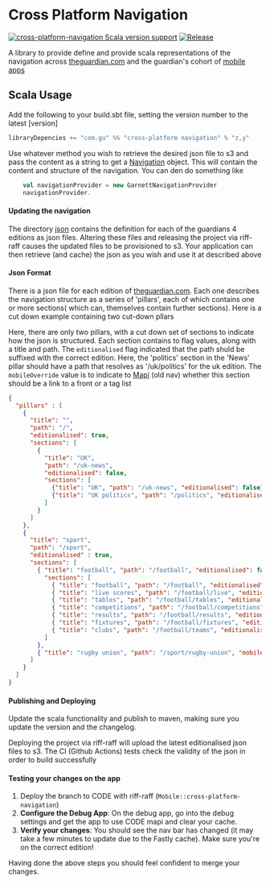 Cross Platform Navigation
=========================

[![cross-platform-navigation Scala version support](https://index.scala-lang.org/guardian/cross-platform-navigation/cross-platform-navigation/latest-by-scala-version.svg?platform=jvm)](https://index.scala-lang.org/guardian/cross-platform-navigation/cross-platform-navigation)
[![Release](https://github.com/guardian/cross-platform-navigation/actions/workflows/release.yml/badge.svg)](https://github.com/guardian/cross-platform-navigation/actions/workflows/release.yml)

A library to provide define and provide scala representations of the navigation across [theguardian.com](https://theguardian.com)
and the guardian's cohort of [mobile apps](https://theguardian.com/mobile)

## Scala Usage

Add the following to your build.sbt file, setting the version number to the latest [version]

````scala
libraryDepencies += "com.gu" %% "cross-platform navigation" % "z,y"
````

Use whatever method you wish to retrieve the desired json file to s3 and pass the content as a string to get a [Navigation](https://github.com/guardian/cross-platform-navigation/blob/nb-MSS-166-create-navigation/src/main/scala/com/gu/navigation/model/NavigationSection.scala#L39) object. This will contain the content and structure of the navigation.
You can den do something like

````scala
    val navigationProvider = new GarnettNavigationProvider
    navigationProvider.

````

#### Updating the navigation

The directory [json](https://github.com/guardian/cross-platform-navigation/tree/nb-MSS-166-create-navigation/json) contains the definition for each of the guardians 4 editions as json files. Altering these files and releasing the project via riff-raff causes the updated files to be provisioned to s3. Your application can then retrieve (and cache) the json as you wish and use it at described above

#### Json Format

There is a json file for each edition of [theguardian.com](https://www.theguardian.com). Each one describes the navigation structure as a series of 'pillars', each of which contains one or more sections( which can, themselves contain further sections). Here is a cut down example containing two cut-down pllars

Here, there are only two pillars, with a cut down set of sections to indicate how the json is structured. Each section contains to flag values, along with a title and path. The ````editionalised```` flag indicated that the path shuld be suffixed with the correct edition. Here, the 'politics' section in the 'News' pillar should have a path that resolves as '/uk/politics' for the uk edition. The ````mobileOverride```` value is to indicate to [Mapi](https://mobile.guardianapis.com/uk/navigation) (old nav) whether this section should be a link to a front or a tag list
````json
{
  "pillars" : [
    {
      "title": "",
      "path": "/",
      "editionalised": true,
      "sections": [
        {
          "title": "UK",
          "path": "/uk-news",
          "editionalised": false,
          "sections": [
            {"title": "UK", "path": "/uk-news", "editionalised": false},
            {"title": "UK politics", "path": "/politics", "editionalised": true}
          ]
        }
      ]
    },
    {
      "title": "sport",
      "path": "/sport",
      "editionalised" : true,
      "sections": [
        { "title": "football", "path": "/football", "editionalised": false,
          "sections": [
            { "title": "football", "path": "/football", "editionalised": false },
            { "title": "live scores", "path": "/football/live", "editionalised": false },
            { "title": "tables", "path": "/football/tables", "editionalised": false },
            { "title": "competitions", "path": "/football/competitions", "editionalised": false },
            { "title": "results", "path": "/football/results", "editionalised": false },
            { "title": "fixtures", "path": "/football/fixtures", "editionalised": false },
            { "title": "clubs", "path": "/football/teams", "editionalised": false }
          ]
        },
        { "title": "rugby union", "path": "/sport/rugby-union", "mobileOverride" : true, "editionalised": false },
      ]
    }
  ]
}
````

#### Publishing and Deploying

Update the scala functionality and publish to maven, making sure you update the version and the changelog.

Deploying the project via riff-raff will upload the latest editionalised json files to s3. The CI (Github Actions) tests check the validity of the json in order to build successfully

#### Testing your changes on the app

1. Deploy the branch to CODE with riff-raff (`Mobile::cross-platform-navigation`)
2. **Configure the Debug App**: On the debug app, go into the debug settings and get the app to use CODE mapi and clear your cache.
3. **Verify your changes**: You should see the nav bar has changed (it may take a few minutes to update due to the Fastly cache). Make sure you're on the correct edition!

Having done the above steps you should feel confident to merge your changes.




